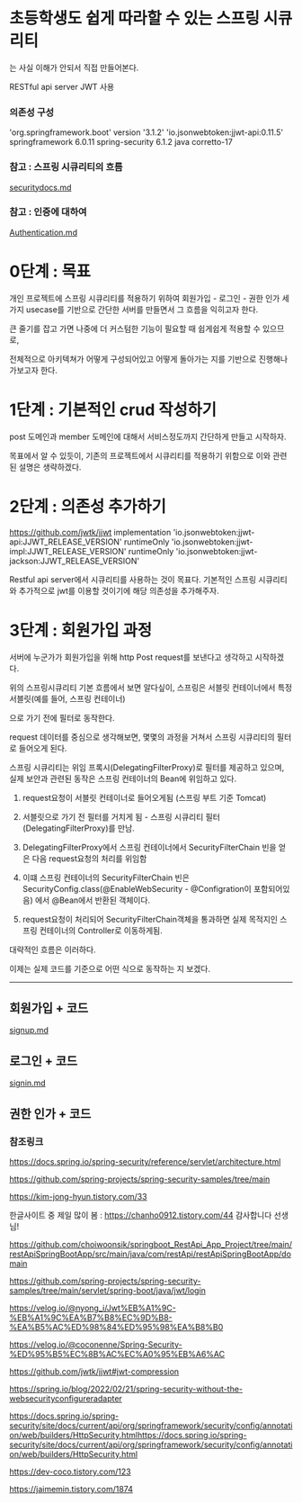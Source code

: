 # 초등학생도 쉽게 따라할 수 있는 스프링 시큐리티

는 사실 이해가 안되서 직접 만들어본다.

RESTful api server
JWT 사용

### 의존성 구성
'org.springframework.boot' version '3.1.2'
'io.jsonwebtoken:jjwt-api:0.11.5'
springframework 6.0.11
spring-security 6.1.2
java corretto-17

### 참고 : 스프링 시큐리티의 흐름
[securitydocs.md](docs%2Fsecuritydocs.md)

### 참고 : 인증에 대하여
[Authentication.md](docs%2FAuthentication.md)


# 0단계 : 목표

개인 프로젝트에 스프링 시큐리티를 적용하기 위하여 회원가입 - 로그인 - 권한 인가
세가지 usecase를 기반으로 간단한 서버를 만들면서 그 흐름을 익히고자 한다.

큰 줄기를 잡고 가면 나중에 더 커스텀한 기능이 필요할 때 쉽게쉽게 적용할 수 있으므로,

전체적으로 아키텍쳐가 어떻게 구성되어있고 어떻게 돌아가는 지를 기반으로 진행해나가보고자 한다.

# 1단계 : 기본적인 crud 작성하기

post 도메인과 member 도메인에 대해서 서비스정도까지 간단하게 만들고 시작하자.

목표에서 알 수 있듯이, 기존의 프로젝트에서 시큐리티를 적용하기 위함으로 이와 관련된 설명은 생략하겠다.


# 2단계 : 의존성 추가하기

https://github.com/jwtk/jjwt
implementation 'io.jsonwebtoken:jjwt-api:JJWT_RELEASE_VERSION'
runtimeOnly 'io.jsonwebtoken:jjwt-impl:JJWT_RELEASE_VERSION'
runtimeOnly 'io.jsonwebtoken:jjwt-jackson:JJWT_RELEASE_VERSION'


Restful api server에서 시큐리티를 사용하는 것이 목표다.
기본적인 스프링 시큐리티와 추가적으로 jwt를 이용할 것이기에 해당 의존성을 추가해주자.


# 3단계 : 회원가입 과정

서버에 누군가가 회원가입을 위해 http Post request를 보낸다고 생각하고 시작하겠다.

위의 스프링시큐리티 기본 흐름에서 보면 알다싶이, 스프링은 서블릿 컨테이너에서 특정 서블릿(예를 들어, 스프링 컨테이너)

으로 가기 전에 필터로 동작한다.

request 데이터를 중심으로 생각해보면, 몇몇의 과정을 거쳐서 스프링 시큐리티의 필터로 들어오게 된다.

스프링 시큐리티는 위임 프록시(DelegatingFilterProxy)로 필터를 제공하고 있으며, 실제 보안과 관련된 동작은 스프링 컨테이너의 Bean에 위임하고 있다.

1. request요청이 서블릿 컨테이너로 들어오게됨 (스프링 부트 기준 Tomcat)

2. 서블릿으로 가기 전 필터를 거치게 됨 - 스프링 시큐리티 필터(DelegatingFilterProxy)를 만남.

3. DelegatingFilterProxy에서 스프링 컨테이너에서 SecurityFilterChain 빈을 얻은 다음 request요청의 처리를 위임함

4. 이떄 스프링 컨테이너의 SecurityFilterChain 빈은 SecurityConfig.class(@EnableWebSecurity - @Configration이 포함되어있음)
   에서 @Bean에서 반환된 객체이다.

5. request요청이 처리되어 SecurityFilterChain객체을 통과하면 실제 목적지인 스프링 컨테이너의 Controller로 이동하게됨.

대략적인 흐름은 이러하다.

이제는 실제 코드를 기준으로 어떤 식으로 동작하는 지 보겠다.

---

## 회원가입 + 코드
[signup.md](docs%2Fsignup.md)

## 로그인 + 코드
[signin.md](docs%2Fsignin.md)

## 권한 인가 + 코드






### 참조링크

https://docs.spring.io/spring-security/reference/servlet/architecture.html

https://github.com/spring-projects/spring-security-samples/tree/main

https://kim-jong-hyun.tistory.com/33

한글사이트 중 제일 많이 봄 : https://chanho0912.tistory.com/44
감사합니다 선생님!

https://github.com/choiwoonsik/springboot_RestApi_App_Project/tree/main/restApiSpringBootApp/src/main/java/com/restApi/restApiSpringBootApp/domain

https://github.com/spring-projects/spring-security-samples/tree/main/servlet/spring-boot/java/jwt/login

https://velog.io/@nyong_i/Jwt%EB%A1%9C-%EB%A1%9C%EA%B7%B8%EC%9D%B8-%EA%B5%AC%ED%98%84%ED%95%98%EA%B8%B0

https://velog.io/@coconenne/Spring-Security-%ED%95%B5%EC%8B%AC%EC%A0%95%EB%A6%AC

https://github.com/jwtk/jjwt#jwt-compression

https://spring.io/blog/2022/02/21/spring-security-without-the-websecurityconfigureradapter

https://docs.spring.io/spring-security/site/docs/current/api/org/springframework/security/config/annotation/web/builders/HttpSecurity.htmlhttps://docs.spring.io/spring-security/site/docs/current/api/org/springframework/security/config/annotation/web/builders/HttpSecurity.html

https://dev-coco.tistory.com/123

https://jaimemin.tistory.com/1874